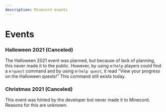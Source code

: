 ```yaml
---
description: Minecord events
---
```


# Events

### Halloween 2021 (Canceled)

The Halloween 2021 event was planned, but because of lack of planning, this never made it to the public. However, by using `m!help` players could find a `m!quest` command and by using `m!help quest`, it read "View your progress on the Halloween quests!" This command still exists today.

### Christmas 2021 (Canceled)

This event was hinted by the developer but never made it to Minecord. Reasons for this are unknown.
